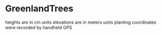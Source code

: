# GreenlandTrees

heights are in cm units
elevations are in meters units
planting coordinates were recorded by handheld GPS
